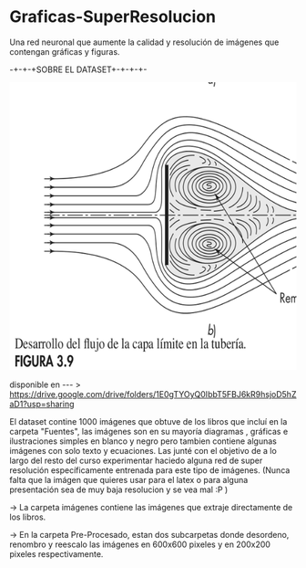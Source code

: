 # Graficas-SuperResolucion



Una red neuronal que aumente la calidad y resolución de imágenes que contengan gráficas y figuras.


-+-+-+SOBRE EL DATASET+-+-+-+-

![alt text](https://github.com/FelosRG/Graficas-SuperResolucion/blob/main/Recursos_README/16.png?raw=true)

disponible en  --- > https://drive.google.com/drive/folders/1E0gTYOyQ0IbbT5FBJ6kR9hsjoD5hZaD1?usp=sharing

El  dataset contine 1000 imágenes que obtuve de los libros que incluí en la carpeta "Fuentes", las imágenes son en su mayoría diagramas , gráficas e ilustraciones simples en blanco y negro  pero tambien contiene algunas imágenes con solo texto y ecuaciones.
Las junté con el objetivo de a lo largo del resto del curso experimentar haciedo alguna  red de super resolución específicamente entrenada para este tipo de imágenes. (Nunca falta que la imágen que quieres usar para el latex o para alguna presentación sea de muy baja resolucion y se vea mal :P ) 

-> La carpeta imágenes contiene las imágenes que extraje directamente de los libros.

-> En la carpeta Pre-Procesado, estan dos subcarpetas donde desordeno, renombro y reescalo las imágenes en 600x600 pixeles y en 200x200 pixeles respectivamente. 
